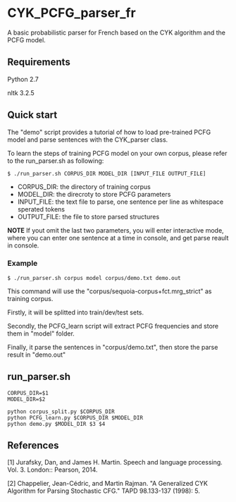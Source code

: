 # CYK_PCFG_parser_fr
A basic probabilistic parser for French based on the CYK algorithm and the PCFG model.


## Requirements

Python 2.7

nltk 3.2.5


## Quick start

The "demo" script provides a tutorial of how to load pre-trained PCFG model and
parse sentences with the CYK_parser class.

To learn the steps of training PCFG model on your own corpus, please refer to
the run_parser.sh as following:

```shell
$ ./run_parser.sh CORPUS_DIR MODEL_DIR [INPUT_FILE OUTPUT_FILE]
```

* CORPUS_DIR: the directory of training corpus
* MODEL_DIR: the direcroty to store PCFG parameters
* INPUT_FILE: the text file to parse, one sentence per line as whitespace
  sperated tokens
* OUTPUT_FILE: the file to store parsed structures

**NOTE** If yout omit the last two parameters, you will enter interactive mode,
where you can enter one sentence at a time in console, and get parse reault in
console.


### Example

```shell
$ ./run_parser.sh corpus model corpus/demo.txt demo.out
```

This command will use the "corpus/sequoia-corpus+fct.mrg_strict" as training
corpus.

Firstly, it will be splitted into train/dev/test sets.

Secondly, the PCFG_learn script will extract PCFG frequencies and store them in
"model" folder.

Finally, it parse the sentences in "corpus/demo.txt", then store the parse
result in "demo.out"


## run_parser.sh

```shell
CORPUS_DIR=$1
MODEL_DIR=$2

python corpus_split.py $CORPUS_DIR
python PCFG_learn.py $CORPUS_DIR $MODEL_DIR
python demo.py $MODEL_DIR $3 $4 
```

## References

[1] Jurafsky, Dan, and James H. Martin. Speech and language processing. Vol. 3. London:: Pearson, 2014.

[2] Chappelier, Jean-Cédric, and Martin Rajman. "A Generalized CYK Algorithm for Parsing Stochastic CFG." TAPD 98.133-137 (1998): 5.

